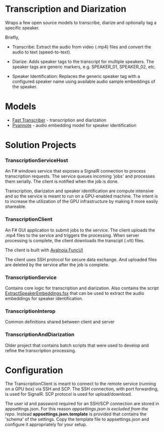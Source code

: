 # Transcription and Diarization

Wraps a few open source models to transcribe, diarize and optionally tag a specific speaker.

Briefly,
- Transcribe: Extract the audio from video (.mp4) files and convert the audio to text (speed-to-text).

- Diarize: Adds speaker tags to the transcript for multiple speakers. The speaker tags are generic markers, e.g. SPEAKER_01, SPEAKER_02, etc.

- Speaker Identification: Replaces the generic speaker tag with a configured speaker name using available audio sample embeddings of the speaker.

# Models
- [Fast Transcriber](https://github.com/Purfview/whisper-standalone-win) - transcription and diarization
- [Pyannote](https://huggingface.co/deepghs/pyannote-embedding-onnx) -  audio embedding model for speaker identification

# Solution Projects
### TranscriptionServiceHost
An F# windows service that exposes a SignalR connection to process transcription requests. The service queues incoming 'jobs' and processes them serially. The client is notified when the job is done.

Transcription, diarizaton and speaker identification are compute intensive and so the service is meant to run on a GPU-enabled machine. The intent is to increase the utilization of the GPU infrastructure by making it more easily shareable. 

### TranscriptionClient
An F# GUI application to submit jobs to the service. The client uploads the .mp4 files to the service and triggers the processing. When server processing is complete, the client downloads the transcipt (.vtt) files.

The client is built with [Avalnoia FuncUI](https://github.com/fsprojects/Avalonia.FuncUI)

The client uses SSH protocol for secure data exchange. And uploaded files are deleted by the service after the job is complete.

### TranscriptionService
Contains core logic for transcription and diarization.
Also contains the script [ExtractSpeakerEmbeddings.fsx](/TranscriptionService/scripts/ExtractSpeakerEmbeddings.fsx) that can be used to extract the audio embeddings for speaker identification.

### TranscriptionInterop
Common definitions shared between client and server

### TranscriptionAndDiarization
Older project that contains batch scripts that were used to develop and refine the transcription processing.

# Configuration
The TranscriptionClient is meant to connect to the remote service (running on a GPU box) via SSH and SCP. The SSH connection, with port forwarding, is used for SignalR. SCP protocol is used for upload/download.

The user id and password required for an SSH/SCP connection are stored in appsettings.json. For this reason *appsettings.json is excluded from the repo*. Instead **appsettings.json.template** is provided that contains the 'schema' of the settings. Copy the template file to appsettings.json and configure it appropriately for your setup.
